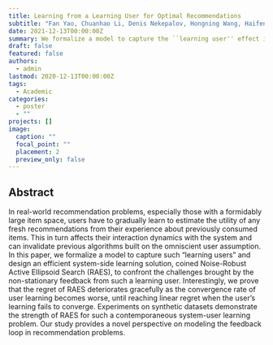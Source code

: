 ```yaml
---
title: Learning from a Learning User for Optimal Recommendations
subtitle: "Fan Yao, Chuanhao Li, Denis Nekepalov, Hongning Wang, Haifeng Xu"
date: 2021-12-13T00:00:00Z
summary: We formalize a model to capture the ``learning user'' effect in recommendation systems and design learning algorithm to tackle the challenges brought by the non-stationary feedback from a learning user.
draft: false
featured: false
authors:
  - admin
lastmod: 2020-12-13T00:00:00Z
tags:
  - Academic
categories:
  - poster
  - ""
projects: []
image:
  caption: ""
  focal_point: ""
  placement: 2
  preview_only: false
---
```






## Abstract

In real-world recommendation problems, especially those with a formidably large item
space, users have to gradually learn to estimate the utility of any fresh recommendations
from their experience about previously consumed items. This in turn affects their interaction dynamics with the system and can invalidate previous algorithms built on the omniscient user assumption. In this paper, we formalize a model to capture such “learning users”
and design an efficient system-side learning solution, coined Noise-Robust Active Ellipsoid
Search (RAES), to confront the challenges brought by the non-stationary feedback from
such a learning user. Interestingly, we prove that the regret of RAES deteriorates gracefully
as the convergence rate of user learning becomes worse, until reaching linear regret when
the user’s learning fails to converge. Experiments on synthetic datasets demonstrate the
strength of RAES for such a contemporaneous system-user learning problem. Our study
provides a novel perspective on modeling the feedback loop in recommendation problems.



